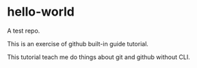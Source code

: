 # hello-world
A test repo.

This is an exercise of github built-in guide tutorial.

This tutorial teach me do things about git and github without CLI.
